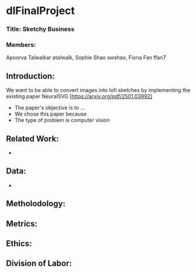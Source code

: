 # dlFinalProject

### Title: Sketchy Business

### Members: 
Apoorva Talwalkar atalwalk, Sophie Shao swshao, Fiona Fan ffan7

## Introduction:

We want to be able to convert images into lofi sketches by implementing the existing paper NeuralSVG [https://arxiv.org/pdf/2501.03992]

* The paper's objective is to ...
* We chose this paper because
* The type of problem is computer vision

## Related Work:

* 

## Data:

* 

## Metholodology:

## Metrics:

## Ethics:

## Division of Labor:
